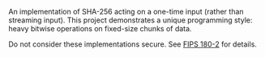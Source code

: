 An implementation of SHA-256 acting on a one-time input (rather than
streaming input). This project demonstrates a unique programming
style: heavy bitwise operations on fixed-size chunks of data.

Do not consider these implementations secure. See [FIPS
180-2](https://csrc.nist.gov/csrc/media/publications/fips/180/2/archive/2002-08-01/documents/fips180-2.pdf)
for details.
